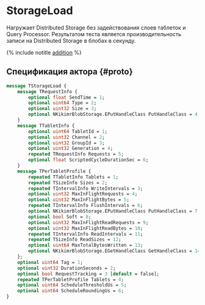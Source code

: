 # StorageLoad

Нагружает Distributed Storage без задействования слоев таблеток и Query Processor. Результатом теста является производительность записи на Distributed Storage в блобах в секунду.

{% include notitle [addition](../_includes/addition.md) %}

## Спецификация актора {#proto}

```proto
message TStorageLoad {
    message TRequestInfo {
        optional float SendTime = 1;
        optional uint64 Type = 2;
        optional uint32 Size = 3;
        optional NKikimrBlobStorage.EPutHandleClass PutHandleClass = 4;
    }
    message TTabletInfo {
        optional uint64 TabletId = 1;
        optional uint32 Channel = 2;
        optional uint32 GroupId = 3;
        optional uint32 Generation = 4;
        repeated TRequestInfo Requests = 5;
        optional float ScriptedCycleDurationSec = 6;
    }
    message TPerTabletProfile {
        repeated TTabletInfo Tablets = 1;
        repeated TSizeInfo Sizes = 2;
        repeated TIntervalInfo WriteIntervals = 3;
        optional uint32 MaxInFlightRequests = 4;
        optional uint32 MaxInFlightBytes = 5;
        repeated TIntervalInfo FlushIntervals = 6;
        optional NKikimrBlobStorage.EPutHandleClass PutHandleClass = 7;
        optional bool Soft = 8;
        optional uint32 MaxInFlightReadRequests = 9;
        optional uint32 MaxInFlightReadBytes = 10;
        repeated TIntervalInfo ReadIntervals = 11;
        repeated TSizeInfo ReadSizes = 12;
        optional uint64 MaxTotalBytesWritten = 13;
        optional NKikimrBlobStorage.EGetHandleClass GetHandleClass = 14;
    };
    optional uint64 Tag = 1;
    optional uint32 DurationSeconds = 2;
    optional bool RequestTracking = 3 [default = false];
    repeated TPerTabletProfile Tablets = 4;
    optional uint64 ScheduleThresholdUs = 5;
    optional uint64 ScheduleRoundingUs = 6;
}
```
<!-- 
## Примеры {#example}

**Читающая нагрузка**

Нагрузка пишет в группу `$GROUPID`, состоит из двух частей. Первая - пишущая, подает небольшой фон пишущих запросов размера `$SIZE` каждые 50 мс, при этом ограничивает `InFlight` 1. То есть если запрос не успевает завершиться, то актор будет ждать завершения и после этого через 50мс, будет запущен следующий запрос.

Вторая часть основная, читающая. Читает запросами размера `$SIZE`, запросы отправляет каждые `${INTERVAL}` микросекунд. Можно его задать в 0, тогда этот параметр не будет играть роли. Конфигурация ограничивает количество запросов в полете числом `${IN_FLIGHT}`.

{% list tabs %}

- CLI

  ```proto
  NodeId: ${NODEID}
  Event: { StorageLoad: {
      DurationSeconds: ${DURATION}
      ScheduleThresholdUs: 0
      ScheduleRoundingUs: 0
      Tablets: {
          Tablets: { TabletId: ${TABLETID} Channel: 0 GroupId: ${GROUPID} Generation: 1 }
          Sizes: { Weight: 1.0 Min: ${SIZE} Max: ${SIZE} }
          WriteIntervals: { Weight: 1.0 Uniform: { MinUs: 50000 MaxUs: 50000 } }
          MaxInFlightRequests: 1

          ReadSizes: { Weight: 1.0 Min: ${SIZE} Max: ${SIZE} }
          ReadIntervals: { Weight: 1.0 Uniform: { MinUs: ${INTERVAL} MaxUs: ${INTERVAL} } }
          MaxInFlightReadRequests: ${IN_FLIGHT}
          FlushIntervals: { Weight: 1.0 Uniform: { MinUs: 10000000 MaxUs: 10000000 } }
          PutHandleClass: ${PUT_HANDLE_CLASS}
          GetHandleClass: ${GET_HANDLE_CLASS}
          Soft: true
      }
  }}
  ```

{% endlist %}

**Пишущая нагрузка**

Пишет в группу `$GROUPID` нагрузку длительностью `$DURATION` секунд. Пишет размерами `$SIZE`, ограничивая количество запросов в полете числом `$IN_FLIGHT`.

{% list tabs %}

- CLI

  ```proto
  NodeId: ${NODEID}
  Event: { StorageLoad: {
      DurationSeconds: ${DURATION}
      ScheduleThresholdUs: 0
      ScheduleRoundingUs: 0
      Tablets: {
          Tablets: { TabletId: ${TABLETID} Channel: 0 GroupId: ${GROUPID} Generation: 1 }
          Sizes: { Weight: 1.0 Min: ${SIZE} Max: ${SIZE} }
          WriteIntervals: { Weight: 1.0 Uniform: { MinUs: ${INTERVAL} MaxUs: ${INTERVAL} } }
          MaxInFlightRequests: ${IN_FLIGHT}
          FlushIntervals: { Weight: 1.0 Uniform: { MinUs: 10000000 MaxUs: 10000000 } }
          PutHandleClass: ${PUT_HANDLE_CLASS}
          Soft: true
      }
  }}
  ```

{% endlist %}
 -->

